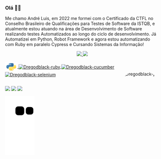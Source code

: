 ### Olá 👋🏽

Me chamo André Luis, em 2022 me formei com o Certificado da CTFL no Conselho Brasileiro de Qualificações para Testes de Software da ISTQB, e atualmente estou atuando na área de Desenvolvimento de Software realizando testes Automatizados ao longo do ciclo de desenvolvimento. Já Automatizei em Python, Robot Framework e agora estou automatizando com Ruby em paralelo Cypress e Cursando Sistemas da Informação!

<div align="center">
  <a href="https://github.com/Dregodblack">
  <img height="180em" src="https://github-readme-stats.vercel.app/api?username=Dregodblack&&layout=compact&show_icons=true&theme=dracula&include_all_commits=true&count_private=true"/>
  <img height="180em" src="https://github-readme-stats.vercel.app/api/top-langs/?username=Dregodblack&layout=compact&langs_count=7&theme=dracula&[![Top Langs](https://github-readme-stats.vercel.app/api/top-langs/?username=anuraghazra&layout=compact)](https://github.com/anuraghazra/github-readme-stats)"/>
</div>
  
  <div style="display: inline_block"><br>
  <img align="center" alt="Dregodblack-Python" height="30" width="40" src="https://raw.githubusercontent.com/devicons/devicon/master/icons/python/python-original.svg" />
  <img align="center" alt="Dregodblack-ruby" height="30" width="40" src="https://cdn.jsdelivr.net/gh/devicons/devicon/icons/ruby/ruby-original.svg" />
  <img align="center" alt="Dregodblack-cucumber" height="30" width="40" src="https://cdn.jsdelivr.net/gh/devicons/devicon/icons/cucumber/cucumber-plain.svg" />
  <img align="center" alt="Dregodblack-selenium" height="30" width="40" src="https://cdn.jsdelivr.net/gh/devicons/devicon/icons/selenium/selenium-original.svg" />
  <img align="right" alt="Dregodblack-pic" height="150" style="border-radius:50px;" src="https://picrew.me/shareImg/org/202205/11534_u9ju1SyJ.png" />
</div>
   
 ##
  
  <div> 
  <a href ="mailto:nascimento.andreluis18@gmail.com" ><img src="https://img.shields.io/badge/-Gmail-%23333?style=for-the-badge&logo=gmail&logoColor=white" target="_blank"></a>
  <a href= "https://www.linkedin.com/in/andr%C3%A9-luis-94baa220a/" target="_blank"><img src="https://img.shields.io/badge/-LinkedIn-%230077B5?style=for-the-badge&logo=linkedin&logoColor=white" target="_blank"></a> 
  <a href= "(11)96469-8700" target="_blank"><img src="https://img.shields.io/badge/WhatsApp-25D366?style=for-the-badge&logo=whatsapp&logoColor=white" target="_blank"></a> 
 
  ![Snake animation](https://github.com/Dregodblack/Dregodblack/blob/output/github-contribution-grid-snake.svg)
 
</div>
